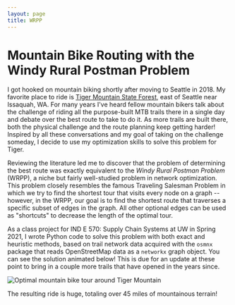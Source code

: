 ```yaml
---
layout: page
title: WRPP
---
```

# Mountain Bike Routing with the Windy Rural Postman Problem
I got hooked on mountain biking shortly after moving to Seattle in 2018. My favorite place to ride is [Tiger Mountain State Forest](https://www.trailforks.com/region/tiger-mountain-state-forest/), east of Seattle near Issaquah, WA. For many years I've heard fellow mountain bikers talk about the challenge of riding all the purpose-built MTB trails there in a single day and debate over the best route to take to do it. As more trails are built there, both the physical challenge and the route planning keep getting harder! Inspired by all these conversations and my goal of taking on the challenge someday, I decide to use my optimization skills to solve this problem for Tiger.

Reviewing the literature led me to discover that the problem of determining the best route was exactly equivalent to the *Windy Rural Postman Problem* (WRPP), a niche but fairly well-studied problem in network optimization. This problem closely resembles the famous Traveling Salesman Problem in which we try to find the shortest tour that visits every node on a graph -- however, in the WRPP, our goal is to find the shortest route that traverses a specific subset of edges in the graph. All other optional edges can be used as "shortcuts" to decrease the length of the optimal tour.

As a class project for IND E 570: Supply Chain Systems at UW in Spring 2021, I wrote Python code to solve this problem with both exact and heuristic methods, based on trail network data acquired with the `osmnx` package that reads OpenStreetMap data as a `networkx` graph object. You can see the solution animated below! This is due for an update at these point to bring in a couple more trails that have opened in the years since.

![Optimal mountain bike tour around Tiger Mountain](/tiger_soln.gif)

The resulting ride is huge, totaling over 45 miles of mountainous terrain!